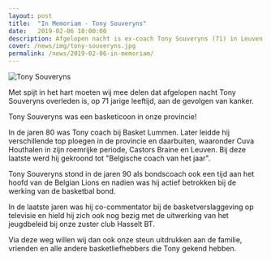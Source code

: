 ```yaml
---
layout: post
title:  "In Memoriam - Tony Souveryns"
date:   2019-02-06 10:00:00
description: Afgelopen nacht is ex-coach Tony Souveryns (71) in Leuven overleden aan de gevolgen van kanker.
cover: /news/img/tony-souveryns.jpg
permalink: /news/2019-02-06-in-memoriam/
---
```


![Tony Souveryns](/news/img/tony-souveryns.jpg)

Met spijt in het hart moeten wij mee delen dat afgelopen nacht Tony Souveryns overleden is, op 71 jarige leeftijd, aan de gevolgen van kanker.

Tony Souveryns was een basketicoon in onze provincie!

In de jaren 80 was Tony coach bij Basket Lummen. Later leidde hij verschillende top ploegen in de provincie en daarbuiten, waaronder Cuva Houthalen in zijn roemrijke periode, Castors Braine en Leuven. Bij deze laatste werd hij gekroond tot "Belgische coach van het jaar".

Tony Souveryns stond in de jaren 90 als bondscoach ook een tijd aan het hoofd van de Belgian Lions en nadien was hij actief betrokken bij de werking van de basketbal bond.

In de laatste jaren was hij co-commentator bij de basketverslaggeving op televisie en hield hij zich ook nog bezig met de uitwerking van het jeugdbeleid bij onze zuster club Hasselt BT.

Via deze weg willen wij dan ook onze steun uitdrukken aan de familie, vrienden en alle andere basketliefhebbers die Tony gekend hebben.